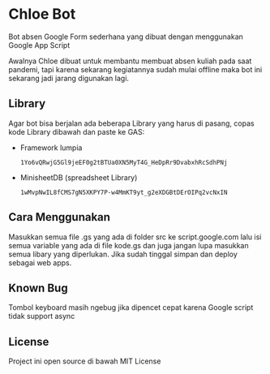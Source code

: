 # Chloe Bot

Bot absen Google Form sederhana yang dibuat dengan menggunakan Google App Script

Awalnya Chloe dibuat untuk membantu membuat absen kuliah pada saat pandemi, tapi karena sekarang kegiatannya sudah mulai offline maka bot ini sekarang jadi jarang digunakan lagi.

## Library

Agar bot bisa berjalan ada beberapa Library yang harus di pasang, copas kode Library dibawah dan paste ke GAS:

- Framework lumpia
  
  ```
  1Yo6vQRwjG5Gl9jeEF0g2tBTUa0XN5MyT4G_HeDpRr9DvabxhRcSdhPNj
  ```

- MinisheetDB (spreadsheet Library)
  
  ```
  1wMvpNwIL8fCMS7gN5XKPY7P-w4MmKT9yt_g2eXDGBtDErOIPq2vcNxIN
  ```

## Cara Menggunakan

Masukkan semua file .gs yang ada di folder src ke script.google.com lalu isi semua variable yang ada di file kode.gs dan juga jangan lupa masukkan semua libary yang diperlukan. Jika sudah tinggal simpan dan deploy sebagai web apps.

## Known Bug

Tombol keyboard masih ngebug jika dipencet cepat karena Google script tidak support async

## License

Project ini open source di bawah MIT License
